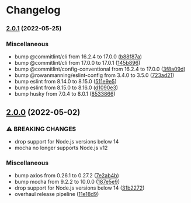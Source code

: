 # Changelog

### [2.0.1](https://github.com/rowanmanning/hijack-express-render/compare/v2.0.0...v2.0.1) (2022-05-25)


### Miscellaneous

* bump @commitlint/cli from 16.2.4 to 17.0.0 ([b88f87a](https://github.com/rowanmanning/hijack-express-render/commit/b88f87a11cda6e3103fcc0df0e780c26c8cfa728))
* bump @commitlint/cli from 17.0.0 to 17.0.1 ([145b896](https://github.com/rowanmanning/hijack-express-render/commit/145b89656057a22521e2b434ab8810f49cc35c99))
* bump @commitlint/config-conventional from 16.2.4 to 17.0.0 ([3f8a09d](https://github.com/rowanmanning/hijack-express-render/commit/3f8a09dec3f9081ff55a3bfd293e9e36f700dc25))
* bump @rowanmanning/eslint-config from 3.4.0 to 3.5.0 ([723ad21](https://github.com/rowanmanning/hijack-express-render/commit/723ad211b8dc3404deed9620ca1d959e6aa10b7c))
* bump eslint from 8.14.0 to 8.15.0 ([511e9e5](https://github.com/rowanmanning/hijack-express-render/commit/511e9e5c7acd021f63b6f1d85744ca6092aca0dd))
* bump eslint from 8.15.0 to 8.16.0 ([d1090e3](https://github.com/rowanmanning/hijack-express-render/commit/d1090e3e0b3b63332d2986a402a8583030eab033))
* bump husky from 7.0.4 to 8.0.1 ([8533866](https://github.com/rowanmanning/hijack-express-render/commit/8533866fbeb5e804d71d11f3d01c56a4d88b0710))

## [2.0.0](https://github.com/rowanmanning/hijack-express-render/compare/v1.1.0...v2.0.0) (2022-05-02)


### ⚠ BREAKING CHANGES

* drop support for Node.js versions below 14
* mocha no longer supports Node.js v12

### Miscellaneous

* bump axios from 0.26.1 to 0.27.2 ([7e2ab4b](https://github.com/rowanmanning/hijack-express-render/commit/7e2ab4bf1568460e532f58b15dcbb443d847ee68))
* bump mocha from 9.2.2 to 10.0.0 ([187e5e9](https://github.com/rowanmanning/hijack-express-render/commit/187e5e9b10a31bccad9a4670bf26579eeaf6060c))
* drop support for Node.js versions below 14 ([31b2272](https://github.com/rowanmanning/hijack-express-render/commit/31b2272075c3d5fb4feb66db6f6479181682efe6))
* overhaul release pipeline ([11e18d9](https://github.com/rowanmanning/hijack-express-render/commit/11e18d9c0834827d5a140b89fae12fc6dc915884))
